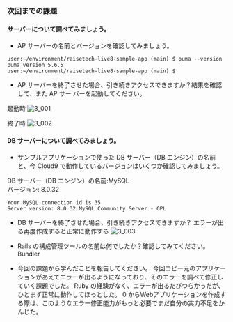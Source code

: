 ### 次回までの課題

#### サーバーについて調べてみましょう。
- AP サーバーの名前とバージョンを確認してみましょう。
```
user:~/environment/raisetech-live8-sample-app (main) $ puma --version
puma version 5.6.5
user:~/environment/raisetech-live8-sample-app (main) $ 
```
- AP サーバーを終了させた場合、引き続きアクセスできますか？結果を確認して、また AP サー
バーを起動してください。

起動時
![3_001](https://user-images.githubusercontent.com/126846580/223045378-91d43ea5-21d8-4288-98dd-354d2303498d.png)

終了時
![3_002](https://user-images.githubusercontent.com/126846580/223045363-e6b09892-edea-4aaf-a741-0a6dedc9cbea.png)

#### DB サーバーについて調べてみましょう。
- サンプルアプリケーションで使った DB サーバー（DB エンジン）の名前と、今 Cloud9 で動作しているバージョンはいくつか確認してみましょう。

 DB サーバー（DB エンジン）の名前:MySQL<br>
 バージョン: 8.0.32
```
Your MySQL connection id is 35
Server version: 8.0.32 MySQL Community Server - GPL
```

- DB サーバーを終了させた場合、引き続きアクセスできますか？
エラーが出る再度作成すると正常に動作する
![3_003](https://user-images.githubusercontent.com/126846580/223046156-552d1561-7330-47db-a21f-e3c4ded46b4e.png)

- Rails の構成管理ツールの名前は何でしたか？確認してみてください。
Bundler

- 今回の課題から学んだことを報告してください。
今回コピー元のアプリケーションがあえてエラーが出るようになっており、そのエラーを調べて修正していく課題でした。
Ruby の経験がなく、エラーが出るたびつらかったが、ひとまず正常に動作してほっとした。
0 からWebアプリケーションを作成する際は、このようなエラー修正能力がもっと必要でまだ自分の実力不足をかんじた。
